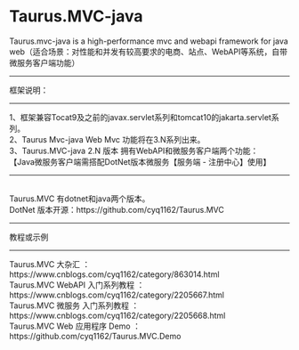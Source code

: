 # Taurus.MVC-java
Taurus.mvc-java is a high-performance mvc and webapi framework for java web（适合场景：对性能和并发有较高要求的电商、站点、WebAPI等系统，自带微服务客户端功能）<hr/>


框架说明：<hr />
1、框架兼容Tocat9及之前的javax.servlet系列和tomcat10的jakarta.servlet系列。<br/>
2、Taurus Mvc-java Web Mvc 功能将在3.N系列出来。<br/>
3、Taurus.MVC-java 2.N 版本 拥有WebAPI和微服务客户端两个功能：<br/>
【Java微服务客户端需搭配DotNet版本微服务【服务端 - 注册中心】使用】<br/>

<hr /><br/>
Taurus.MVC 有dotnet和java两个版本。<br/>
DotNet 版本开源：https://github.com/cyq1162/Taurus.MVC <br/><hr />
教程或示例<hr />
Taurus.MVC 大杂汇 ：https://www.cnblogs.com/cyq1162/category/863014.html<br />
Taurus.MVC WebAPI 入门系列教程 ：https://www.cnblogs.com/cyq1162/category/2205667.html <br />
Taurus.MVC 微服务 入门系列教程  ：https://www.cnblogs.com/cyq1162/category/2205668.html <br />
Taurus.MVC Web 应用程序  Demo  ：https://github.com/cyq1162/Taurus.MVC.Demo <br />
